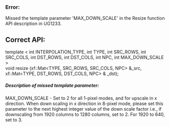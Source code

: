 ### Error:
Missed the template parameter 'MAX_DOWN_SCALE' in the Resize function API description in UG1233.

## Correct API:

template < int INTERPOLATION_TYPE, int TYPE, int SRC_ROWS, int SRC_COLS, int DST_ROWS, int DST_COLS, int NPC, int MAX_DOWN_SCALE >   
void resize (xf::Mat<TYPE, SRC_ROWS, SRC_COLS, NPC> &_src, xf::Mat<TYPE, DST_ROWS, DST_COLS, NPC> & _dst);

##### Description of missed template parameter:

MAX_DOWN_SCALE	- Set to 2 for all 1-pixel modes, and for upscale in x direction.
When down scaling in x direction in 8-pixel mode, please set this parameter to the next highest integer value of the down scale factor i.e., if downscaling from 1920 columns to 1280 columns, set to 2. For 1920 to 640, set to 3.

